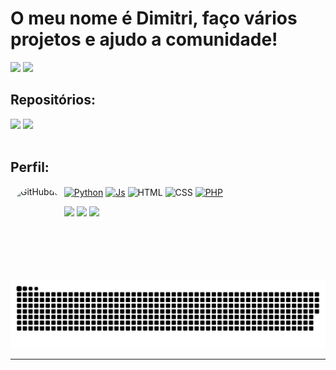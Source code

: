 # O meu nome é Dimitri, faço vários projetos e ajudo a comunidade!

![](https://github-readme-stats-dimitri-matheus.vercel.app/api?username=Dimitri-Matheus&theme=dark&hide_border=false&include_all_commits=true&count_private=true&show_icons=true)
![](https://github-readme-stats-dimitri-matheus.vercel.app/api/top-langs/?username=Dimitri-Matheus&theme=dark&hide_border=false&include_all_commits=false&count_private=false&layout=default)

## Repositórios:


<div>
  <a href="https://github.com/Dimitri-Matheus/Website" target="_blank"><img src="https://github-readme-stats-dimitri-matheus.vercel.app/api/pin/?username=Dimitri-Matheus&repo=Website&theme=dark&show_owner=false" target="_blank"></a>
  <a href="https://github.com/Dimitri-Matheus/Pokedex-Modern" target="_blank"><img src="https://github-readme-stats-dimitri-matheus.vercel.app/api/pin/?username=Dimitri-Matheus&repo=Pokedex-Modern&theme=dark&show_owner=false" target="_blank"></a>
    
</div>

<div>
<div style="display: inline_block"><br>
  <h2>Perfil:</h2>

  <a href="https://www.python.org/" target="_blank"><img align="center" alt="Python" height="30" width="40" src="https://cdn.simpleicons.org/PYTHON/#3776AB"></a>
  <a href="https://www.javascript.com/" target="_blank"><img align="center" alt="Js" height="30" width="40" src="https://cdn.simpleicons.org/JavaScript/#F7DF1E"></a>
  <img align="center" alt="HTML" height="30" width="40" src="https://cdn.simpleicons.org/HTML5/#E34F26">
  <img align="center" alt="CSS" height="30" width="40" src="https://cdn.simpleicons.org/CSS3/#1572B6">
  <a href="https://www.php.net/" target="_blank"><img align="center" alt="PHP" height="50" width="50" src="https://cdn.simpleicons.org/PHP/#777BB4"></a>
  <img align="left" alt="GitHubdex" height="150" style="border-radius:50px;" src="https://octodex.github.com/images/pusheencat.png">
</div>

<div>
  <a href="https://www.instagram.com/dimi_1514" target="_blank"><img src="https://img.shields.io/badge/-Instagram-%23E4405F?style=for-the-badge&logo=instagram&logoColor=white" target="_blank"></a>
  <a href = "https://open.spotify.com/playlist/4GcKjTEZTahjP0pqVhHR5M?si=76e7f7f5d04d4bb7&pt=4c1d49748882f79132c2d2ac6c435fef"><img src="https://img.shields.io/badge/Spotify-1ED760?&style=for-the-badge&logo=spotify&logoColor=white" target="_blank"></a>
  <a href = "mailto:dimitrimatheusdeoliveira@gmail.com"><img src="https://img.shields.io/badge/Gmail-D14836?style=for-the-badge&logo=gmail&logoColor=white" target="_blank"></a>
</div>

#

![snake gif](https://github.com/Dimitri-Matheus/Dimitri-Matheus/blob/output/github-contribution-grid-snake-dark.svg)


---

